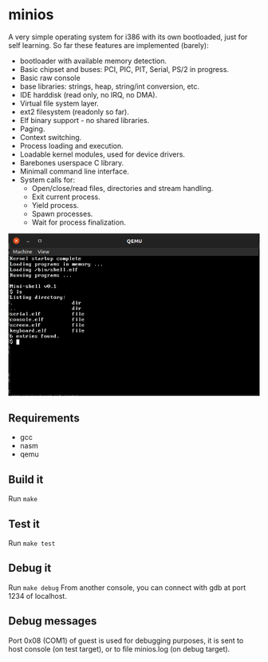 # minios
A very simple operating system for i386 with its own bootloaded, just for self learning.
So far these features are implemented (barely):
* bootloader with available memory detection.
* Basic chipset and buses: PCI, PIC, PIT, Serial, PS/2 in progress.
* Basic raw console
* base libraries: strings, heap, string/int conversion, etc.
* IDE harddisk (read only, no IRQ, no DMA).
* Virtual file system layer.
* ext2 filesystem (readonly so far).
* Elf binary support - no shared libraries.
* Paging.
* Context switching.
* Process loading and execution.
* Loadable kernel modules, used for device drivers.
* Barebones userspace C library.
* Minimall command line interface.
* System calls for:
  * Open/close/read files, directories and stream handling.
  * Exit current process.
  * Yield process.
  * Spawn processes.
  * Wait for process finalization.

![screenshot](screenshot.png)

## Requirements
* gcc
* nasm
* qemu

## Build it
Run ```make```

## Test it
Run ```make test```

## Debug it
Run ```make debug```
From another console, you can connect with gdb at port 1234 of localhost.

## Debug messages
Port 0x08 (COM1) of guest is used for debugging purposes, it is sent to host console (on test target), or to file minios.log (on debug target).
